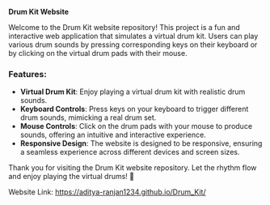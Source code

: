 **Drum Kit Website**

Welcome to the Drum Kit website repository! This project is a fun and interactive web application that simulates a virtual drum kit. Users can play various drum sounds by pressing corresponding keys on their keyboard or by clicking on the virtual drum pads with their mouse.

### Features:

- **Virtual Drum Kit**: Enjoy playing a virtual drum kit with realistic drum sounds.
- **Keyboard Controls**: Press keys on your keyboard to trigger different drum sounds, mimicking a real drum set.
- **Mouse Controls**: Click on the drum pads with your mouse to produce sounds, offering an intuitive and interactive experience.
- **Responsive Design**: The website is designed to be responsive, ensuring a seamless experience across different devices and screen sizes.

Thank you for visiting the Drum Kit website repository. Let the rhythm flow and enjoy playing the virtual drums! 🥁

Website Link: https://aditya-ranjan1234.github.io/Drum_Kit/
